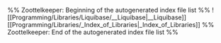 %% Zoottelkeeper: Beginning of the autogenerated index file list  %%
 ![[Programming/Libraries/Liquibase/__Liquibase|__Liquibase]]
 [[Programming/Libraries/_Index_of_Libraries|_Index_of_Libraries]]
%% Zoottelkeeper: End of the autogenerated index file list  %%
